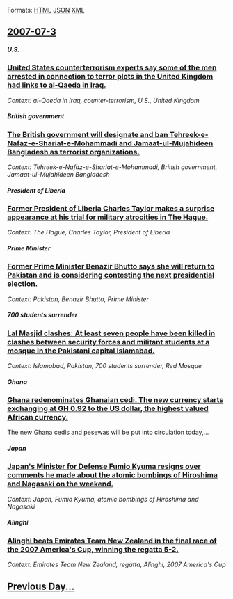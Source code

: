 
Formats: [HTML](2007/07/3/index.html)  [JSON](2007/07/3/index.json)  [XML](2007/07/3/index.xml)  

## [2007-07-3](/news/2007/07/3/index.md)

##### U.S.
### [ United States counterterrorism experts say some of the men arrested in connection to terror plots in the United Kingdom had links to al-Qaeda in Iraq. ](/news/2007/07/3/united-states-counterterrorism-experts-say-some-of-the-men-arrested-in-connection-to-terror-plots-in-the-united-kingdom-had-links-to-al-qae.md)
_Context: al-Qaeda in Iraq, counter-terrorism, U.S., United Kingdom_

##### British government
### [ The British government will designate and ban Tehreek-e-Nafaz-e-Shariat-e-Mohammadi and Jamaat-ul-Mujahideen Bangladesh as terrorist organizations. ](/news/2007/07/3/the-british-government-will-designate-and-ban-tehreek-e-nafaz-e-shariat-e-mohammadi-and-jamaat-ul-mujahideen-bangladesh-as-terrorist-organi.md)
_Context: Tehreek-e-Nafaz-e-Shariat-e-Mohammadi, British government, Jamaat-ul-Mujahideen Bangladesh_

##### President of Liberia
### [ Former President of Liberia Charles Taylor makes a surprise appearance at his trial for military atrocities in The Hague. ](/news/2007/07/3/former-president-of-liberia-charles-taylor-makes-a-surprise-appearance-at-his-trial-for-military-atrocities-in-the-hague.md)
_Context: The Hague, Charles Taylor, President of Liberia_

##### Prime Minister
### [ Former Prime Minister Benazir Bhutto says she will return to Pakistan and is considering contesting the next presidential election. ](/news/2007/07/3/former-prime-minister-benazir-bhutto-says-she-will-return-to-pakistan-and-is-considering-contesting-the-next-presidential-election.md)
_Context: Pakistan, Benazir Bhutto, Prime Minister_

##### 700 students surrender
### [ Lal Masjid clashes: At least seven people have been killed in clashes between security forces and militant students at a mosque in the Pakistani capital Islamabad. ](/news/2007/07/3/lal-masjid-clashes-at-least-seven-people-have-been-killed-in-clashes-between-security-forces-and-militant-students-at-a-mosque-in-the-paki.md)
_Context: Islamabad, Pakistan, 700 students surrender, Red Mosque_

##### Ghana
### [ Ghana redenominates Ghanaian cedi. The new currency starts exchanging at GH 0.92 to the US dollar, the highest valued African currency. ](/news/2007/07/3/ghana-redenominates-ghanaian-cedi-the-new-currency-starts-exchanging-at-ghc-0-92-to-the-us-dollar-the-highest-valued-african-currency.md)
The new Ghana cedis and pesewas will be put into circulation today,...

##### Japan
### [ Japan's Minister for Defense Fumio Kyuma resigns over comments he made about the atomic bombings of Hiroshima and Nagasaki on the weekend. ](/news/2007/07/3/japan-s-minister-for-defense-fumio-kyuma-resigns-over-comments-he-made-about-the-atomic-bombings-of-hiroshima-and-nagasaki-on-the-weekend.md)
_Context: Japan, Fumio Kyuma, atomic bombings of Hiroshima and Nagasaki_

##### Alinghi
### [ Alinghi beats Emirates Team New Zealand in the final race of the 2007 America's Cup, winning the regatta 5-2. ](/news/2007/07/3/alinghi-beats-emirates-team-new-zealand-in-the-final-race-of-the-2007-america-s-cup-winning-the-regatta-5-2.md)
_Context: Emirates Team New Zealand, regatta, Alinghi, 2007 America's Cup_

## [Previous Day...](/news/2007/07/2/index.md)

